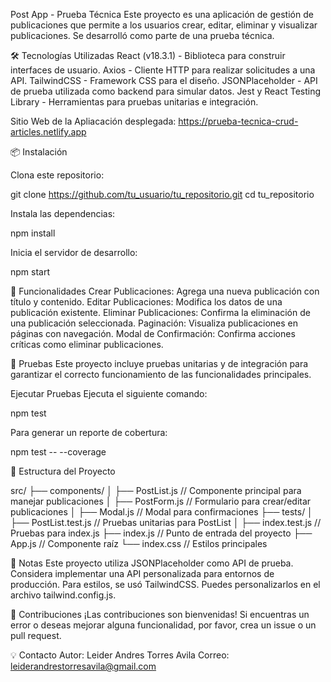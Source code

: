 Post App - Prueba Técnica
Este proyecto es una aplicación de gestión de publicaciones que permite a los usuarios crear, editar, eliminar y visualizar publicaciones. Se desarrolló como parte de una prueba técnica.

🛠️ Tecnologías Utilizadas
React (v18.3.1) - Biblioteca para construir interfaces de usuario.
Axios - Cliente HTTP para realizar solicitudes a una API.
TailwindCSS - Framework CSS para el diseño.
JSONPlaceholder - API de prueba utilizada como backend para simular datos.
Jest y React Testing Library - Herramientas para pruebas unitarias e integración.

Sitio Web de la Apliacación desplegada: https://prueba-tecnica-crud-articles.netlify.app

📦 Instalación

Clona este repositorio:

git clone https://github.com/tu_usuario/tu_repositorio.git
cd tu_repositorio


Instala las dependencias:

npm install


Inicia el servidor de desarrollo:

npm start


🚀 Funcionalidades
Crear Publicaciones: Agrega una nueva publicación con título y contenido.
Editar Publicaciones: Modifica los datos de una publicación existente.
Eliminar Publicaciones: Confirma la eliminación de una publicación seleccionada.
Paginación: Visualiza publicaciones en páginas con navegación.
Modal de Confirmación: Confirma acciones críticas como eliminar publicaciones.


🧪 Pruebas
Este proyecto incluye pruebas unitarias y de integración para garantizar el correcto funcionamiento de las funcionalidades principales.

Ejecutar Pruebas
Ejecuta el siguiente comando:

npm test


Para generar un reporte de cobertura:

npm test -- --coverage


📂 Estructura del Proyecto

src/
├── components/
│   ├── PostList.js      // Componente principal para manejar publicaciones
│   ├── PostForm.js      // Formulario para crear/editar publicaciones
│   ├── Modal.js         // Modal para confirmaciones
├── tests/
│   ├── PostList.test.js // Pruebas unitarias para PostList
│   ├── index.test.js    // Pruebas para index.js
├── index.js             // Punto de entrada del proyecto
├── App.js               // Componente raíz
└── index.css            // Estilos principales


📝 Notas
Este proyecto utiliza JSONPlaceholder como API de prueba. Considera implementar una API personalizada para entornos de producción.
Para estilos, se usó TailwindCSS. Puedes personalizarlos en el archivo tailwind.config.js.

🤝 Contribuciones
¡Las contribuciones son bienvenidas! Si encuentras un error o deseas mejorar alguna funcionalidad, por favor, crea un issue o un pull request.


💡 Contacto
Autor: Leider Andres Torres Avila
Correo: leiderandrestorresavila@gmail.com